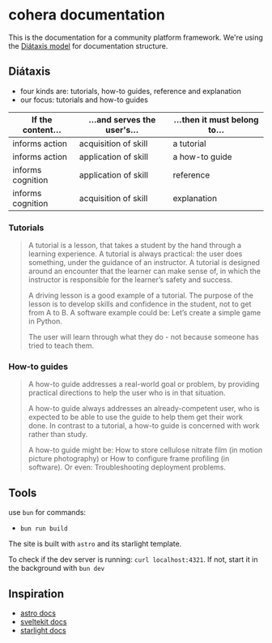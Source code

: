 # cohera documentation

This is the documentation for a community platform framework.
We're using the [Diátaxis model](https://diataxis.fr/) for documentation structure.

## Diátaxis

- four kinds are: tutorials, how-to guides, reference and explanation
- our focus: tutorials and how-to guides

| If the content…   | …and serves the user's… | …then it must belong to… |
| ----------------- | ----------------------- | ------------------------ |
| informs action    | acquisition of skill    | a tutorial               |
| informs action    | application of skill    | a how-to guide           |
| informs cognition | application of skill    | reference                |
| informs cognition | acquisition of skill    | explanation              |

### Tutorials

> A tutorial is a lesson, that takes a student by the hand through a learning experience. A tutorial is always practical: the user does something, under the guidance of an instructor. A tutorial is designed around an encounter that the learner can make sense of, in which the instructor is responsible for the learner’s safety and success.
>
> A driving lesson is a good example of a tutorial. The purpose of the lesson is to develop skills and confidence in the student, not to get from A to B. A software example could be: Let’s create a simple game in Python.
>
> The user will learn through what they do - not because someone has tried to teach them.

### How-to guides

> A how-to guide addresses a real-world goal or problem, by providing practical directions to help the user who is in that situation.
>
> A how-to guide always addresses an already-competent user, who is expected to be able to use the guide to help them get their work done. In contrast to a tutorial, a how-to guide is concerned with work rather than study.
>
> A how-to guide might be: How to store cellulose nitrate film (in motion picture photography) or How to configure frame profiling (in software). Or even: Troubleshooting deployment problems.

## Tools

use `bun` for commands:

- `bun run build`

The site is built with `astro` and its starlight template.

To check if the dev server is running:
`curl localhost:4321`.
If not, start it in the background with `bun dev`

## Inspiration

- [astro docs](https://github.com/withastro/docs)
- [sveltekit docs](https://svelte.dev/docs)
- [starlight docs](https://github.com/withastro/starlight)
